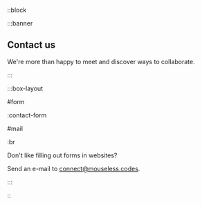 ::block

:::banner

## Contact us

We're more than happy to meet and discover ways to collaborate.

:::

:::box-layout

#form

:contact-form

#mail

:br

Don't like filling out forms in websites?

Send an e-mail to [connect@mouseless.codes](mailto:connect@mouseless.codes).

:::

::
